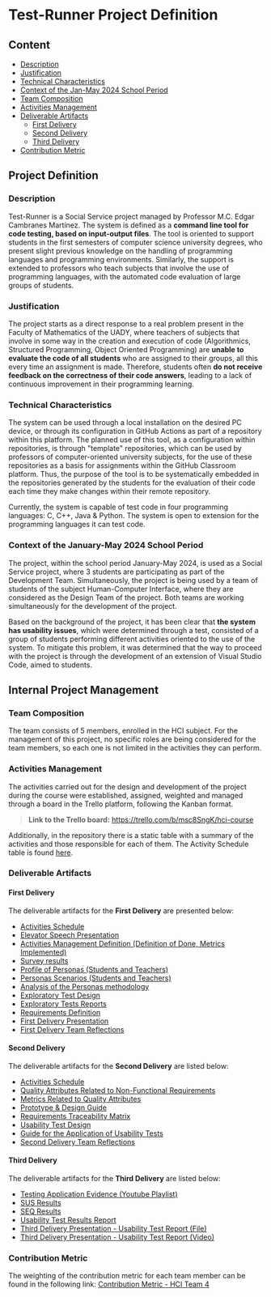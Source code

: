 # Test-Runner Project Definition

## Content

- [Description](#description)
- [Justification](#justification)
- [Technical Characteristics](#technical-characteristics)
- [Context of the Jan-May 2024 School Period](#context-of-the-january-may-2024-school-period)
- [Team Composition](#team-composition)
- [Activities Management](#activity-management)
- [Deliverable Artifacts](#deliverable-artefacts)
    - [First Delivery](#first-delivery)
    - [Second Delivery](#second-delivery)
    - [Third Delivery](#third-delivery)
- [Contribution Metric](#contribution-metric)

## Project Definition

### Description

Test-Runner is a Social Service project managed by Professor M.C. Edgar Cambranes Martínez. The system is defined as a **command line tool for code testing, based on input-output files**. The tool is oriented to support students in the first semesters of computer science university degrees, who present slight previous knowledge on the handling of programming languages and programming environments. Similarly, the support is extended to professors who teach subjects that involve the use of programming languages, with the automated code evaluation of large groups of students.


### Justification

The project starts as a direct response to a real problem present in the Faculty of Mathematics of the UADY, where teachers of subjects that involve in some way in the creation and execution of code (Algorithmics, Structured Programming, Object Oriented Programming) are **unable to evaluate the code of all students** who are assigned to their groups, all this every time an assignment is made. Therefore, students often **do not receive feedback on the correctness of their code answers**, leading to a lack of continuous improvement in their programming learning.

### Technical Characteristics

The system can be used through a local installation on the desired PC device, or through its configuration in GitHub Actions as part of a repository within this platform. The planned use of this tool, as a configuration within repositories, is through "template" repositories, which can be used by professors of computer-oriented university subjects, for the use of these repositories as a basis for assignments within the GitHub Classroom platform. Thus, the purpose of the tool is to be systematically embedded in the repositories generated by the students for the evaluation of their code each time they make changes within their remote repository.

Currently, the system is capable of test code in four programming languages: C, C++, Java & Python. The system is open to extension for the programming languages it can test code.  


### Context of the January-May 2024 School Period 

The project, within the school period January-May 2024, is used as a Social Service project, where 3 students are participating as part of the Development Team. Simultaneously, the project is being used by a team of students of the subject Human-Computer Interface, where they are considered as the Design Team of the project. Both teams are working simultaneously for the development of the project.

Based on the background of the project, it has been clear that **the system has usability issues**, which were determined through a test, consisted of a group of students performing different activities oriented to the use of the system. To mitigate this problem, it was determined that the way to proceed with the project is through the development of an extension of Visual Studio Code, aimed to students.
 

## Internal Project Management

### Team Composition 

The team consists of 5 members, enrolled in the HCI subject. For the management of this project, no specific roles are being considered for the team members, so each one is not limited in the activities they can perform.

### Activities Management

The activities carried out for the design and development of the project during the course were established, assigned, weighted and managed through a board in the Trello platform, following the Kanban format.

> **Link to the Trello board:** https://trello.com/b/msc8SngK/hci-course 

Additionally, in the repository there is a static table with a summary of the activities and those responsible for each of them. The Activity Schedule table is found [here](./Activities%20Management/Activity%20Schedule.md).

### Deliverable Artifacts
#### First Delivery
The deliverable artifacts for the **First Delivery** are presented below:
- [Activities Schedule](./Activities%20Management/Activity%20Schedule.md)
- [Elevator Speech Presentation](./Presentations/First%20Delivery/Elevator%20Speech%20-%20Test%20Runner.pdf)
- [Activities Management Definition (Definition of Done, Metrics Implemented)](./Activities%20Management/README.md)
- [Survey results](./User%20Analysis/User%20Research/survey%20(students).md)
- [Profile of Personas (Students and Teachers)](./User%20Analysis/User%20Modeling/Personas%20Profiles.md)
- [Personas Scenarios (Students and Teachers)](./User%20Analysis/User%20Modeling/Personas%20Scenarios.md)
- [Analysis of the Personas methodology](./User%20Analysis/User%20Modeling/Personas%20Analysis.md)
- [Exploratory Test Design](./Tests/Exploratory%20Tests/Exploratory%20Test%20Design.md)
- [Exploratory Tests Reports](./Tests/Exploratory%20Tests/Exploratory%20Tests%20Reports/)
- [Requirements Definition](./Requirements/Requirements%20Definition.md)
- [First Delivery Presentation](./Presentations/First%20Delivery/FirstDelivery-Presentation.pdf)
- [First Delivery Team Reflections](./Reflections%20of%20the%20HCI%20Course/First%20Delivery/)

#### Second Delivery

The deliverable artifacts for the **Second Delivery** are listed below:
- [Activities Schedule](./Activities%20Management/Activity%20Schedule.md)
- [Quality Attributes Related to Non-Functional Requirements](./Requirements/Requirements%20Definition.md#qualiity-attributes-related-to-non-functional-requirements)
- [Metrics Related to Quality Attributes](./Requirements/Metrics%20Related%20to%20Quality%20Attributes.md)
- [Prototype & Design Guide](https://www.figma.com/design/BRmxXYkRPCorbYL4aXitR2/Test-Runner-VSCode-Extension-Prototype?node-id=0%3A1&t=bl2U2GImltkrJyJD-1)
- [Requirements Traceability Matrix](https://alumnosuady-my.sharepoint.com/:w:/g/personal/a16003750_alumnos_uady_mx/EfAJk9vs-mlMv1RFCb-AKEsBj6yE22bNO-mNJFSqDZK6ug?e=LwtM1r)
- [Usability Test Design](./Tests/Usability%20Tests/)
- [Guide for the Application of Usability Tests](./Tests/Usability%20Tests/Guide%20for%20the%20Application%20of%20Usability%20Tests.md)
- [Second Delivery Team Reflections](./Reflections%20of%20the%20HCI%20Course/Second%20Delivery/)

#### Third Delivery

The deliverable artifacts for the **Third Delivery** are listed below:
- [Testing Application Evidence (Youtube Playlist)](https://www.youtube.com/playlist?list=PLvVneKJJlOBjOThV8a_X6qcpngxEMFnpV)
- [SUS Results](https://docs.google.com/spreadsheets/d/1Y8ZkyMFEAbL6jnv8Of7Ui96MILXCaZIwP2EJrkN9Mw8/edit?usp=sharing)
- [SEQ Results](https://docs.google.com/spreadsheets/d/12tUVML_dBd0kfIWtmGvuVqaP2PJGsJO1LHcGTwVxl4k/edit?usp=sharing)
- [Usability Test Results Report](https://alumnosuady-my.sharepoint.com/:w:/g/personal/a16003524_alumnos_uady_mx/EeA-8zMTs-NDsch-MWCRkYwBMqAjgyrV2tBl39wPGldkDA?e=8remVR)
- [Third Delivery Presentation - Usability Test Report (File)](./Presentations/Third%20Delivery/Final%20Delivery%20Presentation%20-%20Usability%20Test%20Report.pdf)
- [Third Delivery Presentation - Usability Test Report (Video)](https://youtu.be/QP9tgoAofoM)

### Contribution Metric

The weighting of the contribution metric for each team member can be found in the following link:
[Contribution Metric - HCI Team 4](https://alumnosuady-my.sharepoint.com/:x:/g/personal/a16003524_alumnos_uady_mx/EfKyb59QewZOlAiXi5cnWzsBuNhAD1s7jwcJyS6fIuYS4w?e=7SUhzE)
